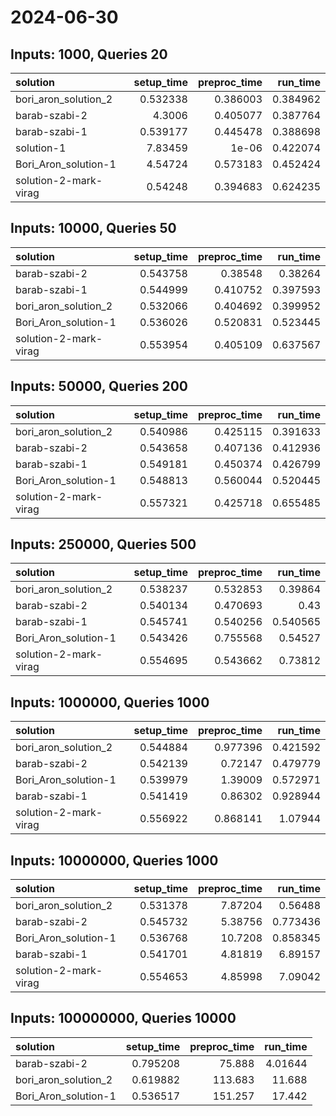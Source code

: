 # 2024-06-30

## Inputs: 1000, Queries 20

| solution              |   setup_time |   preproc_time |   run_time |
|:----------------------|-------------:|---------------:|-----------:|
| bori_aron_solution_2  |     0.532338 |       0.386003 |   0.384962 |
| barab-szabi-2         |     4.3006   |       0.405077 |   0.387764 |
| barab-szabi-1         |     0.539177 |       0.445478 |   0.388698 |
| solution-1            |     7.83459  |       1e-06    |   0.422074 |
| Bori_Aron_solution-1  |     4.54724  |       0.573183 |   0.452424 |
| solution-2-mark-virag |     0.54248  |       0.394683 |   0.624235 |

## Inputs: 10000, Queries 50

| solution              |   setup_time |   preproc_time |   run_time |
|:----------------------|-------------:|---------------:|-----------:|
| barab-szabi-2         |     0.543758 |       0.38548  |   0.38264  |
| barab-szabi-1         |     0.544999 |       0.410752 |   0.397593 |
| bori_aron_solution_2  |     0.532066 |       0.404692 |   0.399952 |
| Bori_Aron_solution-1  |     0.536026 |       0.520831 |   0.523445 |
| solution-2-mark-virag |     0.553954 |       0.405109 |   0.637567 |

## Inputs: 50000, Queries 200

| solution              |   setup_time |   preproc_time |   run_time |
|:----------------------|-------------:|---------------:|-----------:|
| bori_aron_solution_2  |     0.540986 |       0.425115 |   0.391633 |
| barab-szabi-2         |     0.543658 |       0.407136 |   0.412936 |
| barab-szabi-1         |     0.549181 |       0.450374 |   0.426799 |
| Bori_Aron_solution-1  |     0.548813 |       0.560044 |   0.520445 |
| solution-2-mark-virag |     0.557321 |       0.425718 |   0.655485 |

## Inputs: 250000, Queries 500

| solution              |   setup_time |   preproc_time |   run_time |
|:----------------------|-------------:|---------------:|-----------:|
| bori_aron_solution_2  |     0.538237 |       0.532853 |   0.39864  |
| barab-szabi-2         |     0.540134 |       0.470693 |   0.43     |
| barab-szabi-1         |     0.545741 |       0.540256 |   0.540565 |
| Bori_Aron_solution-1  |     0.543426 |       0.755568 |   0.54527  |
| solution-2-mark-virag |     0.554695 |       0.543662 |   0.73812  |

## Inputs: 1000000, Queries 1000

| solution              |   setup_time |   preproc_time |   run_time |
|:----------------------|-------------:|---------------:|-----------:|
| bori_aron_solution_2  |     0.544884 |       0.977396 |   0.421592 |
| barab-szabi-2         |     0.542139 |       0.72147  |   0.479779 |
| Bori_Aron_solution-1  |     0.539979 |       1.39009  |   0.572971 |
| barab-szabi-1         |     0.541419 |       0.86302  |   0.928944 |
| solution-2-mark-virag |     0.556922 |       0.868141 |   1.07944  |

## Inputs: 10000000, Queries 1000

| solution              |   setup_time |   preproc_time |   run_time |
|:----------------------|-------------:|---------------:|-----------:|
| bori_aron_solution_2  |     0.531378 |        7.87204 |   0.56488  |
| barab-szabi-2         |     0.545732 |        5.38756 |   0.773436 |
| Bori_Aron_solution-1  |     0.536768 |       10.7208  |   0.858345 |
| barab-szabi-1         |     0.541701 |        4.81819 |   6.89157  |
| solution-2-mark-virag |     0.554653 |        4.85998 |   7.09042  |

## Inputs: 100000000, Queries 10000

| solution             |   setup_time |   preproc_time |   run_time |
|:---------------------|-------------:|---------------:|-----------:|
| barab-szabi-2        |     0.795208 |         75.888 |    4.01644 |
| bori_aron_solution_2 |     0.619882 |        113.683 |   11.688   |
| Bori_Aron_solution-1 |     0.536517 |        151.257 |   17.442   |